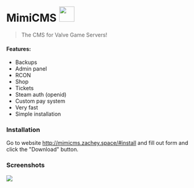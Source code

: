 # MimiCMS <img src="https://zachey01.github.io/MimiCMS/logo.svg" height="40">

> The CMS for Valve Game Servers!

#### Features:

-   Backups
-   Admin panel
-   RCON
-   Shop
-   Tickets
-   Steam auth (openid)
-   Custom pay system
-   Very fast
-   Simple installation

### Installation

Go to website http://mimicms.zachey.space/#install and fill out form and click the "Download" button.

### Screenshots

![](https://zachey01.github.io/MimiCMS/screenshots.png)
